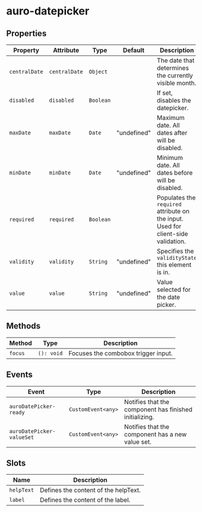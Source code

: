 # auro-datepicker

## Properties

| Property      | Attribute     | Type      | Default     | Description                                      |
|---------------|---------------|-----------|-------------|--------------------------------------------------|
| `centralDate` | `centralDate` | `Object`  |             | The date that determines the currently visible month. |
| `disabled`    | `disabled`    | `Boolean` |             | If set, disables the datepicker.                 |
| `maxDate`     | `maxDate`     | `Date`    | "undefined" | Maximum date. All dates after will be disabled.  |
| `minDate`     | `minDate`     | `Date`    | "undefined" | Minimum date. All dates before will be disabled. |
| `required`    | `required`    | `Boolean` |             | Populates the `required` attribute on the input. Used for client-side validation. |
| `validity`    | `validity`    | `String`  | "undefined" | Specifies the `validityState` this element is in. |
| `value`       | `value`       | `String`  | "undefined" | Value selected for the date picker.              |

## Methods

| Method  | Type       | Description                         |
|---------|------------|-------------------------------------|
| `focus` | `(): void` | Focuses the combobox trigger input. |

## Events

| Event                     | Type               | Description                                      |
|---------------------------|--------------------|--------------------------------------------------|
| `auroDatePicker-ready`    | `CustomEvent<any>` | Notifies that the component has finished initializing. |
| `auroDatePicker-valueSet` | `CustomEvent<any>` | Notifies that the component has a new value set. |

## Slots

| Name       | Description                          |
|------------|--------------------------------------|
| `helpText` | Defines the content of the helpText. |
| `label`    | Defines the content of the label.    |
